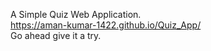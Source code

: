 A Simple Quiz Web Application.<br>
https://aman-kumar-1422.github.io/Quiz_App/  <br>
Go ahead give it a try.
